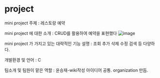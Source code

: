 # project
mini project 주제 : 레스토랑 예약

mini project 에 대한 소개 : CRUD를 활용하여 예약을 표현했다
![image](https://cdn.pixabay.com/photo/2019/08/01/12/36/illustration-4377408_960_720.png)

mini project 가 가지고 있는 대략적인 기능 설명 : 조회 추가 삭제 수정 검색 등 다양하다.

개발환경 및 언어 : C

팀소개 및 팀원이 맡은 역할 : 윤승재-wiki작성
아이디어 공통. organization 만듬.  


